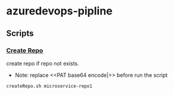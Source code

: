 # azuredevops-pipline

## Scripts

### [Create Repo](./createRepo.sh)

create repo if repo not exists.

* Note: replace <<PAT base64 encode|>> before run the script

````
createRepo.sh microservice-repo1
````
